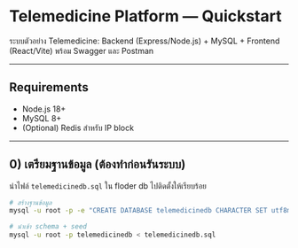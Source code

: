 # Telemedicine Platform — Quickstart

ระบบตัวอย่าง Telemedicine: Backend (Express/Node.js) + MySQL + Frontend (React/Vite) พร้อม Swagger และ Postman

---

## Requirements
- Node.js 18+
- MySQL 8+
- (Optional) Redis สำหรับ IP block

---

## 0) เตรียมฐานข้อมูล (ต้องทำก่อนรันระบบ)
นำไฟล์ `telemedicinedb.sql` ใน floder db ไปติดตั้งให้เรียบร้อย

```bash
# สร้างฐานข้อมูล
mysql -u root -p -e "CREATE DATABASE telemedicinedb CHARACTER SET utf8mb4 COLLATE utf8mb4_unicode_ci;"

# นำเข้า schema + seed
mysql -u root -p telemedicinedb < telemedicinedb.sql